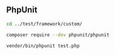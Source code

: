## PhpUnit

~~~sh
cd ../test/framework/custom/

composer require --dev phpunit/phpunit

vendor/bin/phpunit test.php
 ~~~
